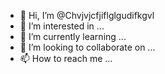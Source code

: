 - 👋 Hi, I’m @Chvjvjcfjiflglgudifkgvl
- 👀 I’m interested in ...
- 🌱 I’m currently learning ...
- 💞️ I’m looking to collaborate on ...
- 📫 How to reach me ...

<!---
Chvjvjcfjiflglgudifkgvl/Chvjvjcfjiflglgudifkgvl is a ✨ special ✨ repository because its `README.md` (this file) appears on your GitHub profile.
You can click the Preview link to take a look at your changes.
--->
